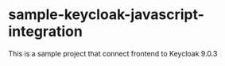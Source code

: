 # sample-keycloak-javascript-integration

This is a sample project that connect frontend to Keycloak 9.0.3
